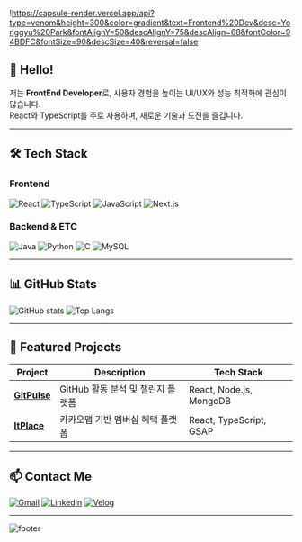 !https://capsule-render.vercel.app/api?type=venom&height=300&color=gradient&text=Frontend%20Dev&desc=Yonggyu%20Park&fontAlignY=50&descAlignY=75&descAlign=68&fontColor=94BDFC&fontSize=90&descSize=40&reversal=false


## 👋 Hello!
저는 **FrontEnd Developer**로, 사용자 경험을 높이는 UI/UX와 성능 최적화에 관심이 많습니다.  
React와 TypeScript를 주로 사용하며, 새로운 기술과 도전을 즐깁니다.  

---

## 🛠 Tech Stack
### **Frontend**
![React](https://img.shields.io/badge/React-61DAFB?style=for-the-badge&logo=React&logoColor=black)
![TypeScript](https://img.shields.io/badge/TypeScript-3178C6?style=for-the-badge&logo=TypeScript&logoColor=white)
![JavaScript](https://img.shields.io/badge/JavaScript-F7DF1E?style=for-the-badge&logo=JavaScript&logoColor=black)
![Next.js](https://img.shields.io/badge/Next.js-000000?style=for-the-badge&logo=Next.js&logoColor=white)

### **Backend & ETC**
![Java](https://img.shields.io/badge/Java-007396?style=for-the-badge&logo=Java&logoColor=white)
![Python](https://img.shields.io/badge/Python-3776AB?style=for-the-badge&logo=Python&logoColor=white)
![C](https://img.shields.io/badge/C-00599C?style=for-the-badge&logo=C&logoColor=white)
![MySQL](https://img.shields.io/badge/MySQL-4479A1?style=for-the-badge&logo=MySQL&logoColor=white)

---

## 📊 GitHub Stats
![GitHub stats](https://github-readme-stats.vercel.app/api?username=younggyu99&show_icons=true&theme=radical)
![Top Langs](https://github-readme-stats.vercel.app/api/top-langs/?username=younggyu99&layout=compact&theme=radical)

---

## 🚀 Featured Projects
| Project | Description | Tech Stack |
|---------|-------------|------------|
| [**GitPulse**](https://github.com/younggyu99/GitPulse) | GitHub 활동 분석 및 챌린지 플랫폼 | React, Node.js, MongoDB |
| [**ItPlace**](https://github.com/younggyu99/itplace-front) | 카카오맵 기반 멤버십 혜택 플랫폼 | React, TypeScript, GSAP |

---

## 📫 Contact Me
[![Gmail](https://img.shields.io/badge/Gmail-EA4335?style=for-the-badge&logo=Gmail&logoColor=white)](mailto:your.email@example.com)
[![LinkedIn](https://img.shields.io/badge/LinkedIn-0A66C2?style=for-the-badge&logo=LinkedIn&logoColor=white)](https://www.linkedin.com/in/yourprofile)
[![Velog](https://img.shields.io/badge/Velog-20C997?style=for-the-badge&logo=Velog&logoColor=white)](https://velog.io/@yourvelog)

---

<!-- 하단 배너 -->
![footer](https://capsule-render.vercel.app/api?type=waving&color=0:9370db,100:ff7f50&height=100&section=footer)

